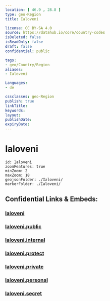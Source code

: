```yaml
---
location: [ 46.9 , 28.8 ] 
type: geo-Region
title: Ialoveni

license: CC BY-SA 4.0
source: https://datahub.io/core/country-codes
isDeleted: false
isReadOnly: false
draft: false
confidential: public

tags:
- geo/Country/Region
aliases:
- Ialoveni

Languages:
- de

cssclasses: geo-Region
publish: true
linkTitle: 
keywords: 
layout: 
publishDate: 
expiryDate: 
---
```


# Ialoveni

```leaflet
id: Ialoveni
zoomFeatures: true 
minZoom: 2 
maxZoom: 18
geojsonFolder: ./Ialoveni/
markerFolder: ./Ialoveni/
```


## Confidential Links & Embeds: 

### [Ialoveni](/_Standards/Earth/Continent/Europe/Europe~East/Moldova/Districts~Moldova/Ialoveni.md) 

### [Ialoveni.public](/_public/Earth/Continent/Europe/Europe~East/Moldova/Districts~Moldova/Ialoveni.public.md) 

### [Ialoveni.internal](/_internal/Earth/Continent/Europe/Europe~East/Moldova/Districts~Moldova/Ialoveni.internal.md) 

### [Ialoveni.protect](/_protect/Earth/Continent/Europe/Europe~East/Moldova/Districts~Moldova/Ialoveni.protect.md) 

### [Ialoveni.private](/_private/Earth/Continent/Europe/Europe~East/Moldova/Districts~Moldova/Ialoveni.private.md) 

### [Ialoveni.personal](/_personal/Earth/Continent/Europe/Europe~East/Moldova/Districts~Moldova/Ialoveni.personal.md) 

### [Ialoveni.secret](/_secret/Earth/Continent/Europe/Europe~East/Moldova/Districts~Moldova/Ialoveni.secret.md)

